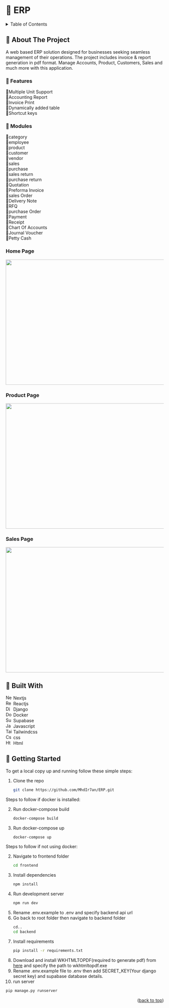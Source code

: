 # 🏪 ERP
<details>
  <summary>Table of Contents</summary>
   🔶 <a href="#-about-the-project">About The Project</a><br>
      &emsp;🔹<a href="#-features">Features</a><br>
      &emsp;🔹<a href="#-modules">Modules</a><br>
      &emsp;🔹<a href="#home-page">Home Page</a><br>
      &emsp;🔹<a href="#product-page">Product Page</a><br>
      &emsp;🔹<a href="#sales-page">Sales Page</a><br>
   🔶 <a href="#-built-with">Built With</a><br>
   🔶 <a href="#-getting-started">Getting Started</a><br>
</details>



<!-- ABOUT THE PROJECT -->
## 🚀 About The Project
A web based ERP solution designed for businesses seeking seamless management of their operations. The project includes invoice & report generation in pdf format. Manage Accounts, Product, Customers, Sales and much more with this application.

### 💎 Features
   🔹Multiple Unit Support<br>
   🔹Accounting Report<br>
   🔹Invoice Print<br>
   🔹Dynamically added table<br>
   🔹Shortcut keys<br>

### 📁 Modules
   🔹category<br>
   🔹employee<br>
   🔹product<br>
   🔹customer<br>
   🔹vendor<br>
   🔹sales<br>
   🔹purchase<br>
   🔹sales return<br>
   🔹purchase return<br>
   🔹Quotation<br>
   🔹Preforma Invoice<br>
   🔹sales Order<br>
   🔹Delivery Note<br>
   🔹RFQ<br>
   🔹purchase Order<br>
   🔹Payment<br>
   🔹Receipt<br>
   🔹Chart Of Accounts<br>
   🔹Journal Voucher<br>
   🔹Petty Cash<br>

<h3>Home Page</h3>
<img src="https://github.com/MhdIr7an/ERP/assets/93046265/74a942e7-1470-4aaf-81f7-1c03e38e1f40" width="800" height="400" />

<h3>Product Page</h3>
<img src="https://github.com/MhdIr7an/ERP/assets/93046265/add562b0-67dc-463c-8a17-e08a7616e758" width="800" height="400" />

<h3>Sales Page</h3>
<img src="https://github.com/MhdIr7an/ERP/assets/93046265/d243345d-0a1b-49b6-bfa7-c2c9464941b8" width="800" height="400" />



## 🧰 Built With
<div><img alt="Nextjs Icon" width="20" height="15" src="https://cdn.icon-icons.com/icons2/3392/PNG/512/nextjs_icon_213852.png">&nbsp;Nextjs</div>
<div><img alt="React Icon" width="20" height="15" src="https://cdn.icon-icons.com/icons2/2415/PNG/512/react_original_logo_icon_146374.png">&nbsp;Reactjs</div>
<div><img alt="Django Icon" width="20" height="15" src="https://cdn.icon-icons.com/icons2/2107/PNG/512/file_type_django_icon_130645.png">&nbsp;Django</div>
<div><img alt="Docker Icon" width="20" height="15" src="https://img.icons8.com/?size=48&id=cdYUlRaag9G9&format=png">&nbsp;Docker</div>
<div><img alt="Supabase Icon" width="20" height="15" src="https://seeklogo.com/images/S/supabase-logo-DCC676FFE2-seeklogo.com.png">&nbsp;Supabase</div>
<div><img alt="Javascript Icon" width="20" height="15" src="https://cdn.icon-icons.com/icons2/2415/PNG/512/javascript_original_logo_icon_146455.png">&nbsp;Javascript</div>
<div><img alt="Tailwind css" width="20" height="15" src="https://cdn.icon-icons.com/icons2/2107/PNG/512/file_type_tailwind_icon_130128.png">&nbsp;Tailwindcss</div>
<div><img alt="Css Icon" width="20" height="15" src="https://cdn.icon-icons.com/icons2/2107/PNG/512/file_type_css_icon_130661.png">&nbsp;css</div>
<div><img alt="Html Icon" width="20" height="15" src="https://cdn.icon-icons.com/icons2/2107/PNG/512/file_type_html_icon_130541.png">&nbsp;Html</div>

<!-- GETTING STARTED -->
## 🚪 Getting Started

To get a local copy up and running follow these simple steps:
   
1. Clone the repo
   ```sh
   git clone https://github.com/MhdIr7an/ERP.git
   ```
Steps to follow if docker is installed:

2. Run docker-compose build
   ```sh
   docker-compose build
   ```
3. Run docker-compose up
   ```sh
   docker-compose up
   ```

Steps to follow if not using docker:

2. Navigate to frontend folder
   ```sh
   cd frontend
   ```
3. Install dependencies
   ```sh
   npm install
   ```
4. Run development server
   ```sh
   npm run dev
   ```
5. Rename .env.example to .env and specify backend api url
6. Go back to root folder then navigate to backend folder
   ```sh
   cd..
   cd backend
   ```
7. Install requirements
   ```sh
   pip install -r requirements.txt
   ```
8. Download and install WKHTMLTOPDF(required to generate pdf) from <a href="https://wkhtmltopdf.org/downloads.html">here</a> and specify the path to wkhtmltopdf.exe
9. Rename .env.example file to .env then add SECRET_KEY(Your django secret key) and supabase database details. 
10. run server
   ```sh
   pip manage.py runserver
   ```

<p align="right">(<a href="#-erp">back to top</a>)<p>
